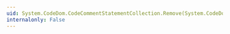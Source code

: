 ```yaml
---
uid: System.CodeDom.CodeCommentStatementCollection.Remove(System.CodeDom.CodeCommentStatement)
internalonly: False
---
```

